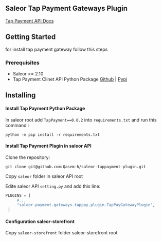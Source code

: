 ## Saleor Tap Payment Gateways Plugin
  [Tap Payment API Docs](https://tappayments.api-docs.io/)

## Getting Started

for install tap payment gateway follow this steps

### Prerequisites

- Saleor >= 2.10
- Tap Payment Clinet API Python Package  [Github](https://github.com/Qasem-h/tappayment-python)  |  [Pypi](https://pypi.org/project/TapPayment/)

## Installing

#### Install Tap Payment Python Package 
 In saleor root add `TapPayment==0.0.2` into  `requirements.txt`
 and run this command :
  ```
  python -m pip install -r requirements.txt
  ```

#### Install Tap Payment Plagin in saleor API

Clone the repository:
```
git clone git@github.com:Qasem-h/saleor-tappayment-plugin.git
```

Copy `saleor` folder in saleor API root

Edite saleor API `setting.py` and add this line:
```python
PLUGINS = [
     #...
     "saleor.payment.gateways.tappay.plugin.TapPayGatewayPlugin",
 ]
```

#### Configuration saleor-storefront

 Copy `saleor-storefront` folder saleor-storefront  root
